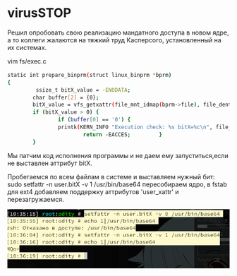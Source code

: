 # virusSTOP


Решил опробовать свою реализацию мандатного доступа в новом ядре, а то коллеги жалаются на тяжкий труд Касперсого, установленный на их системах.

vim fs/exec.c
```bash
static int prepare_binprm(struct linux_binprm *bprm)
{
         ssize_t bitX_value = -ENODATA;
        char buffer[2] = {0};
        bitX_value = vfs_getxattr(file_mnt_idmap(bprm->file), file_dentry(bprm->file),"user.bitX", buffer, sizeof(buffer)-1);
        if (bitX_value > 0) {
                if (buffer[0] == '0') {
                printk(KERN_INFO "Execution check: %s bitX=%c\n", file_dentry(bprm->file)->d_name.name, buffer[0]);
                        return -EACCES;         }
        }
```

Мы патчим код исполнения программы и не даем ему запуститься,если не выставлен аттрибут bitX.

Пробегаемся по всем файлам в системе и выставляем нужный бит: sudo setfattr -n user.bitX -v 1 /usr/bin/base64
пересобираем ядро, в fstab для ext4 добавляем поддержку аттрибутов  'user_xattr' и перезагружаемся.

<img src="https://github.com/oditynet/virusSTOP/blob/main/result.png" title="example" width="800" />
